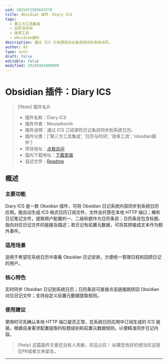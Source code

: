 ```yaml
---
uid: 2025071505643370
title: Obsidian 插件：Diary ICS
tags:
  - 第三方工具集成
  - 日历与时间
  - 效率工具
  - obsidian插件
description: 通过 ICS 订阅源将日记条目同步到系统日历。
author: AI
type: auto
draft: false
editable: false
modified: 20240101000000
---
```


# Obsidian 插件：Diary ICS

> [!Note] 插件名片
> - 插件名称：Diary ICS
> - 插件作者：Mousebomb
> - 插件说明：通过 ICS 订阅源将日记条目同步到系统日历。
> - 插件分类：['第三方工具集成', '日历与时间', '效率工具', 'obsidian插件']
> - 项目地址：[点我访问](https://github.com/mousebomb/obsidian-diary-ics)
> - 国内下载地址：[下载安装](https://pkmer.cn/products/plugin/pluginMarket/?diary-ics)
> - 自述文件：[Readme](https://ghproxy.net/https://raw.githubusercontent.com/mousebomb/obsidian-diary-ics/master/README.md)



## 概述

### 主要功能
Diary ICS 是一款 Obsidian 插件，可将 Obsidian 日记系统内容同步到系统日历应用。能自动生成 ICS 格式日历订阅文件，文件会托管在本地 HTTP 端口；解析日记笔记文件，提取用户配置的一、二级标题作为日历条目；日历条目包含标题、指向对应日记文件的链接及描述；若日记有前置元数据，可将其拼接成文本作为额外事件。

### 适用场景
适用于希望在系统日历中查看 Obsidian 日记安排，方便统一管理日程和回顾日记的用户。

### 核心特色
实时同步 Obsidian 日记到系统日历；日历条目可直接点击链接跳转回 Obsidian 对应日记文件；支持自定义前置元数据提取规则。

### 使用建议
使用时可先确认本地 HTTP 端口是否正常，在系统日历应用中订阅生成的 ICS 链接。根据自身需求配置提取的标题级别和前置元数据规则，以便精准同步日记内容。


> [!help] 
> 这篇插件文章还没有人贡献，欢迎占坑！
> 如果您有好的想法欢迎提交PR或者文末留言。
> 

---


